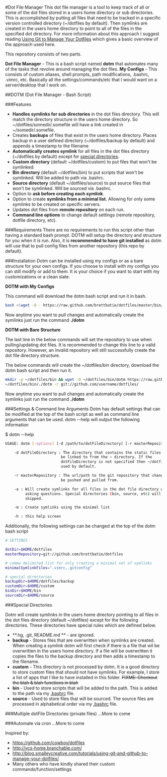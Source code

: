 #Dot File Manager
This dot file manager is a tool to keep track of all or some of the dot files stored in a users home directory or sub directories. This is accomplished by putting all files that need to be tracked in a specific version controlled directory (~/dotfiles by default). Then symlinks are created in the users home directory to point to all of the files in the specified dot directory. For more information about this approach I suggest reading [Using Git to Manage Your Dotfiles](http://blog.smalleycreative.com/tutorials/using-git-and-github-to-manage-your-dotfiles/) which gives a basic overview of the approach used here.

This repository consists of two parts.

**Dot File Manager** - This is a bash script named **dotm** that automates many of the tasks that revolve around managing the dot files.
**My Configs** - This consists of custom aliases, shell prompts, path modifications, .bashrc, .vimrc, etc. Basically all the settings/commands/etc that I would want on a server/desktop that I work on.

##DOTM (Dot File Manager - Bash Script)

###Features
* **Handles symlinks for sub directories** in the dot files directory. This will match the directory structure in the users home directory. So ~/dotfiles/somedir/.somefile will have a link created in ~/somedir/.somefile.
* Creates **backups** of files that exist in the users home directory. Places backup in a user defined directory (~/dotfiles/backup by default) and appends a timestamp to the filename
* **Automatically creates symlink** for all files in the dot files directory (~/dotfiles by default) except for [special directories](#Special-Directories).
* **Custom directory** (default ~/dotfiles/custom) to put files that won't be symlinked.
* **Bin directory** (default ~/dotfiles/bin) to put scripts that won't be symlinked. Will be added to path via .bashrc.
* **Source directory** (default ~/dotfiles/source) to put source files that won't be symlinked. Will be sourced via .bashrc.
* Option to **ask before creating each symlink**.
* Option to create **symlinks from a minimal list**. Allowing for only some symlinks to be created on specific servers.
* Updates dot files from **remote repository** on each run.
* **Command line options** to change default settings (remote repository, dotfile directory, etc).

###Requirements
There are no requirements to run this script other than having a standard bash prompt. DOTM will setup the directory and structure for you when it is run. Also, it is **recommended to have git installed** as dotm will use that to pull config files from another repository (this repo by default).

###Installation
Dotm can be installed using my configs or as a bare structure for your own configs. If you choose to install with my configs you can still modify or add to them. It is your choice if you want to start with my customizations or a clean slate.

**DOTM with My Configs**

This command will download the dotm bash script and run it in bash.

```bash
bash <(wget -O - https://raw.github.com/brettbatie/dotfiles/master/bin/dotm)
```

Now anytime you want to pull changes and automatically create the symlinks just run the command **./dotm**

**DOTM with Bare Structure**

The last line in the below commands will set the repository to use when pulling/updating dot files. It is recommended to change this line to a valid repository. However, an invalid repository will still successfully create the dot file directory structure.

The below commands will create the ~/dotfiles/bin directory, download the dotm bash script and then run it.

```bash
mkdir -p ~/dotfiles/bin && wget -O ~/dotfiles/bin/dotm https://raw.github.com/brettbatie/dotfiles/master/bin/dotm && chmod +x ~/dotfiles/bin/dotm
~/dotfiles/bin/./dotm -r git://github.com/username/dotfiles/
```

Now anytime you want to pull changes and automatically create the symlinks just run the command **./dotm**

###Settings & Command line Arguments
Dotm has default settings that can be modified at the top of the bash script as well as command line arguments that can be used. dotm --help will output the following information

$ dotm --help

```bash
USAGE: dotm [-options] [-d /path/to/dotFileDirectory] [-r masterRepository]

    -d dotFileDirectory : The directory that contains the static files that will
                         be linked to from the ~ directory. If the 
                         dotFileDirectory is not specified then ~/dotfiles is
                         used by default.

    -r masterRepository : The url/path to the git repository that changes will 
                         be pushed and pulled from.

    -a : Will create symlinks for all files in the dot file directory without 
         asking questions. Special directories (bin, source, etc) will still be
         skipped.

    -m : Create symlinks using the minimal list

    -h : this help screen
```
Additionally, the following settings can be changed at the top of the dotm bash script

```bash
# SETTINGS

dotDir=$HOME/dotfiles
masterRepository=git://github.com/brettbatie/dotfiles

# comma delimited list for only creating a minimal set of symlinks
minimalSymlinkFiles=".vimrc,.gitconfig"

# special directories
backupDir=$HOME/dotfiles/backup
customDir=$HOME/custom
binDir=$HOME/bin
sourceDir=$HOME/source

```

###Special Directories

Dotm will create symlinks in the users home directory pointing to all files in the dot files directory (default ~/dotfiles) except for the following directories. These directories have special rules which are defined below.

* **.hg, .git, README.md ** - are ignored.
* **backup** - Stores files that are overwritten when symlinks are created. When creating a symlink dotm will first check if there is a file that wil be overwritten in the users home directory. If a file will be overwritten it copies the files to the backup directory and then adds a timestamp to the filename.
* **custom** - This directory is not processed by dotm. It is a good directory to store custom files that should not have symlinks. For example, I store a list of apps that I like to have installed in this folder. ~~FIXME: Checkout the blah & blah functions in blah~~
* **bin** - Used to store scripts that will be added to the path. This is added to the path via my [.bashrc](https://github.com/brettbatie/dotfiles/blob/master/.bashrc) file.
* **source** - Used to store files that will be sourced. The source files are processed in alphabetical order via my [.bashrc](https://github.com/brettbatie/dotfiles/blob/master/.bashrc) file.

###Multiple dotFile Directories (private files)
...More to come

###Automate via cron
...More to come


Inspired by:

* https://github.com/cowboy/dotfiles
* http://vcs-home.branchable.com/
* http://blog.smalleycreative.com/tutorials/using-git-and-github-to-manage-your-dotfiles/
* Many others who have kindly shared their custom commands/function/settings